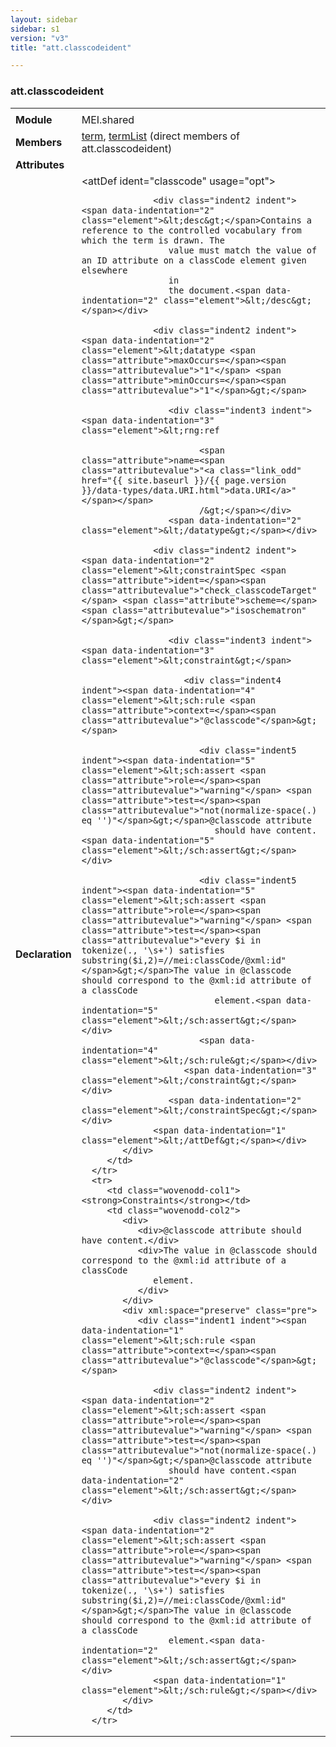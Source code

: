 ```yaml
---
layout: sidebar
sidebar: s1
version: "v3"
title: "att.classcodeident"

---
```


<div class="classSpec att">
   <h3 id="att.classcodeident">att.classcodeident</h3>
   <table class="wovenodd">
      <tr>
         <td colspan="2" class="wovenodd-col2"></td>
      </tr>
      <tr>
         <td class="wovenodd-col1"><strong>Module</strong></td>
         <td class="wovenodd-col2">MEI.shared</td>
      </tr>
      <tr>
         <td class="wovenodd-col1"><strong>Members</strong></td>
         <td class="wovenodd-col2">
            <div class="parent">
               <div><a class="link_odd_elementSpec" href="{{ site.baseurl }}/{{ page.version }}/elements/term.html">term</a>, <a class="link_odd_elementSpec" href="{{ site.baseurl }}/{{ page.version }}/elements/termList.html">termList</a> (direct members of att.classcodeident)
               </div>
            </div>
         </td>
      </tr>
      <tr>
         <td class="wovenodd-col1"><strong>Attributes</strong></td>
         <td class="wovenodd-col2"></td>
      </tr>
      <tr>
         <td class="wovenodd-col1"><strong>Declaration</strong></td>
         <td class="wovenodd-col2">
            <div xml:space="preserve" class="pre">
               <div class="indent1 indent"><span data-indentation="1" class="element">&lt;attDef <span class="attribute">ident=</span><span class="attributevalue">"classcode"</span> <span class="attribute">usage=</span><span class="attributevalue">"opt"</span>&gt;</span>
                  
                  <div class="indent2 indent"><span data-indentation="2" class="element">&lt;desc&gt;</span>Contains a reference to the controlled vocabulary from which the term is drawn. The
                     value must match the value of an ID attribute on a classCode element given elsewhere
                     in
                     the document.<span data-indentation="2" class="element">&lt;/desc&gt;</span></div>
                  
                  <div class="indent2 indent"><span data-indentation="2" class="element">&lt;datatype <span class="attribute">maxOccurs=</span><span class="attributevalue">"1"</span> <span class="attribute">minOccurs=</span><span class="attributevalue">"1"</span>&gt;</span>
                     
                     <div class="indent3 indent"><span data-indentation="3" class="element">&lt;rng:ref
                           
                           <span class="attribute">name=<span class="attributevalue">"<a class="link_odd" href="{{ site.baseurl }}/{{ page.version }}/data-types/data.URI.html">data.URI</a>"</span></span>
                           /&gt;</span></div>
                     <span data-indentation="2" class="element">&lt;/datatype&gt;</span></div>
                  
                  <div class="indent2 indent"><span data-indentation="2" class="element">&lt;constraintSpec <span class="attribute">ident=</span><span class="attributevalue">"check_classcodeTarget"</span> <span class="attribute">scheme=</span><span class="attributevalue">"isoschematron"</span>&gt;</span>
                     
                     <div class="indent3 indent"><span data-indentation="3" class="element">&lt;constraint&gt;</span>
                        
                        <div class="indent4 indent"><span data-indentation="4" class="element">&lt;sch:rule <span class="attribute">context=</span><span class="attributevalue">"@classcode"</span>&gt;</span>
                           
                           <div class="indent5 indent"><span data-indentation="5" class="element">&lt;sch:assert <span class="attribute">role=</span><span class="attributevalue">"warning"</span> <span class="attribute">test=</span><span class="attributevalue">"not(normalize-space(.) eq '')"</span>&gt;</span>@classcode attribute
                              should have content.<span data-indentation="5" class="element">&lt;/sch:assert&gt;</span></div>
                           
                           <div class="indent5 indent"><span data-indentation="5" class="element">&lt;sch:assert <span class="attribute">role=</span><span class="attributevalue">"warning"</span> <span class="attribute">test=</span><span class="attributevalue">"every $i in tokenize(., '\s+') satisfies substring($i,2)=//mei:classCode/@xml:id"</span>&gt;</span>The value in @classcode should correspond to the @xml:id attribute of a classCode
                              element.<span data-indentation="5" class="element">&lt;/sch:assert&gt;</span></div>
                           <span data-indentation="4" class="element">&lt;/sch:rule&gt;</span></div>
                        <span data-indentation="3" class="element">&lt;/constraint&gt;</span></div>
                     <span data-indentation="2" class="element">&lt;/constraintSpec&gt;</span></div>
                  <span data-indentation="1" class="element">&lt;/attDef&gt;</span></div>
            </div>
         </td>
      </tr>
      <tr>
         <td class="wovenodd-col1"><strong>Constraints</strong></td>
         <td class="wovenodd-col2">
            <div>
               <div>@classcode attribute should have content.</div>
               <div>The value in @classcode should correspond to the @xml:id attribute of a classCode
                  element.
               </div>
            </div>
            <div xml:space="preserve" class="pre">
               <div class="indent1 indent"><span data-indentation="1" class="element">&lt;sch:rule <span class="attribute">context=</span><span class="attributevalue">"@classcode"</span>&gt;</span>
                  
                  <div class="indent2 indent"><span data-indentation="2" class="element">&lt;sch:assert <span class="attribute">role=</span><span class="attributevalue">"warning"</span> <span class="attribute">test=</span><span class="attributevalue">"not(normalize-space(.) eq '')"</span>&gt;</span>@classcode attribute
                     should have content.<span data-indentation="2" class="element">&lt;/sch:assert&gt;</span></div>
                  
                  <div class="indent2 indent"><span data-indentation="2" class="element">&lt;sch:assert <span class="attribute">role=</span><span class="attributevalue">"warning"</span> <span class="attribute">test=</span><span class="attributevalue">"every $i in tokenize(., '\s+') satisfies substring($i,2)=//mei:classCode/@xml:id"</span>&gt;</span>The value in @classcode should correspond to the @xml:id attribute of a classCode
                     element.<span data-indentation="2" class="element">&lt;/sch:assert&gt;</span></div>
                  <span data-indentation="1" class="element">&lt;/sch:rule&gt;</span></div>
            </div>
         </td>
      </tr>
   </table>
</div>